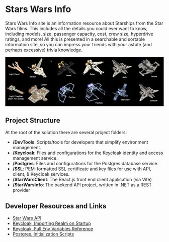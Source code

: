 # Stars Wars Info

Stars Wars Info site is an information resource about Starships from the Star Wars films.
This includes all the details you could ever want to know, including models, size, passenger
capacity, cost, crew size, hyperdrive ratings, and more!  All this is presented in a searchable
and sortable information site, so you can impress your friends with your astute
(and perhaps excessive) trivia knowledge.

![Star Wars Ship Models](StarWarsClient/public/starwars_ships.png)

## Project Structure

At the root of the solution there are several project folders:
- __/DevTools__: Scripts/tools for developers that simplify environment management.
- __/Keycloak__: Files and configurations for the Keycloak identity and access management service.
- __/Postgres__: Files and configurations for the Postgres database service.
- __/SSL__: PEM-formatted SSL certificate and key files for use with API, client, & Keycloak services.
- __/StarWarsClient__: The React.js front end client application (via Vite)
- __/StarWarsInfo__: The backend API project, written in .NET as a REST provider

## Developer Resources and Links
- [Star Wars API](https://swapi.info//)
- [Keycloak, Importing Realm on Startup](https://www.keycloak.org/nightly/server/containers#_importing_a_realm_on_startup)
- [Keycloak, Full Env Variables Reference](https://www.keycloak.org/server/all-config)
- [Postgres, Initialization Scripts](https://hub.docker.com/_/postgres#initialization-scripts)